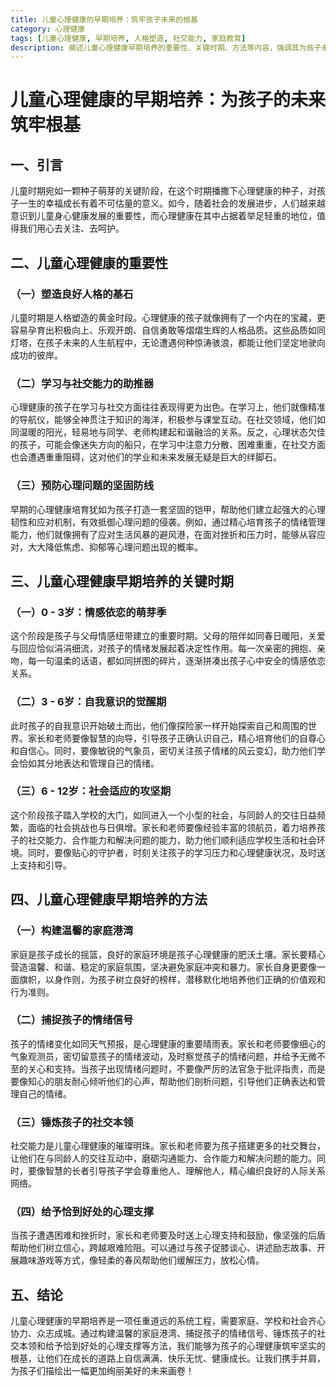 ```yaml
---
title: 儿童心理健康的早期培养：筑牢孩子未来的根基
category: 心理健康
tags: [儿童心理健康, 早期培养, 人格塑造, 社交能力, 家庭教育]
description: 阐述儿童心理健康早期培养的重要性、关键时期、方法等内容，强调其为孩子未来筑牢根基的意义，涵盖从0 - 12岁不同阶段的培养要点及家庭、学校和社会的协同作用。
---
```


# 儿童心理健康的早期培养：为孩子的未来筑牢根基

## 一、引言
儿童时期宛如一颗种子萌芽的关键阶段，在这个时期播撒下心理健康的种子，对孩子一生的幸福成长有着不可估量的意义。如今，随着社会的发展进步，人们越来越意识到儿童身心健康发展的重要性，而心理健康在其中占据着举足轻重的地位，值得我们用心去关注、去呵护。

## 二、儿童心理健康的重要性

### （一）塑造良好人格的基石
儿童时期是人格塑造的黄金时段。心理健康的孩子就像拥有了一个内在的宝藏，更容易孕育出积极向上、乐观开朗、自信勇敢等熠熠生辉的人格品质。这些品质如同灯塔，在孩子未来的人生航程中，无论遭遇何种惊涛骇浪，都能让他们坚定地驶向成功的彼岸。

### （二）学习与社交能力的助推器
心理健康的孩子在学习与社交方面往往表现得更为出色。在学习上，他们就像精准的导航仪，能够全神贯注于知识的海洋，积极参与课堂互动。在社交领域，他们如同温暖的阳光，轻易地与同学、老师构建起和谐融洽的关系。反之，心理状态欠佳的孩子，可能会像迷失方向的船只，在学习中注意力分散、困难重重，在社交方面也会遭遇重重阻碍，这对他们的学业和未来发展无疑是巨大的绊脚石。

### （三）预防心理问题的坚固防线
早期的心理健康培育犹如为孩子打造一套坚固的铠甲，帮助他们建立起强大的心理韧性和应对机制，有效抵御心理问题的侵袭。例如，通过精心培育孩子的情绪管理能力，他们就像拥有了应对生活风暴的避风港，在面对挫折和压力时，能够从容应对，大大降低焦虑、抑郁等心理问题出现的概率。

## 三、儿童心理健康早期培养的关键时期

### （一）0 - 3岁：情感依恋的萌芽季
这个阶段是孩子与父母情感纽带建立的重要时期。父母的陪伴如同春日暖阳，关爱与回应恰似涓涓细流，对孩子的情绪发展起着决定性作用。每一次亲密的拥抱、亲吻，每一句温柔的话语，都如同拼图的碎片，逐渐拼凑出孩子心中安全的情感依恋关系。

### （二）3 - 6岁：自我意识的觉醒期
此时孩子的自我意识开始破土而出，他们像探险家一样开始探索自己和周围的世界。家长和老师要像智慧的向导，引导孩子正确认识自己，精心培育他们的自尊心和自信心。同时，要像敏锐的气象员，密切关注孩子情绪的风云变幻，助力他们学会恰如其分地表达和管理自己的情绪。

### （三）6 - 12岁：社会适应的攻坚期
这个阶段孩子踏入学校的大门，如同进入一个小型的社会，与同龄人的交往日益频繁，面临的社会挑战也与日俱增。家长和老师要像经验丰富的领航员，着力培养孩子的社交能力、合作能力和解决问题的能力，助力他们顺利适应学校生活和社会环境。同时，要像贴心的守护者，时刻关注孩子的学习压力和心理健康状况，及时送上支持和引导。

## 四、儿童心理健康早期培养的方法

### （一）构建温馨的家庭港湾
家庭是孩子成长的摇篮，良好的家庭环境是孩子心理健康的肥沃土壤。家长要精心营造温馨、和谐、稳定的家庭氛围，坚决避免家庭冲突和暴力。家长自身更要像一面旗帜，以身作则，为孩子树立良好的榜样，潜移默化地培养他们正确的价值观和行为准则。

### （二）捕捉孩子的情绪信号
孩子的情绪变化如同天气预报，是心理健康的重要晴雨表。家长和老师要像细心的气象观测员，密切留意孩子的情绪波动，及时察觉孩子的情绪问题，并给予无微不至的关心和支持。当孩子出现情绪问题时，不要像严厉的法官急于批评指责，而是要像知心的朋友耐心倾听他们的心声，帮助他们剖析问题，引导他们正确表达和管理自己的情绪。

### （三）锤炼孩子的社交本领
社交能力是儿童心理健康的璀璨明珠。家长和老师要为孩子搭建更多的社交舞台，让他们在与同龄人的交往互动中，磨砺沟通能力、合作能力和解决问题的能力。同时，要像智慧的长者引导孩子学会尊重他人、理解他人，精心编织良好的人际关系网络。

### （四）给予恰到好处的心理支撑
当孩子遭遇困难和挫折时，家长和老师要及时送上心理支持和鼓励，像坚强的后盾帮助他们树立信心，跨越艰难险阻。可以通过与孩子促膝谈心、讲述励志故事、开展趣味游戏等方式，像轻柔的春风帮助他们缓解压力，放松心情。

## 五、结论
儿童心理健康的早期培养是一项任重道远的系统工程，需要家庭、学校和社会齐心协力、众志成城。通过构建温馨的家庭港湾、捕捉孩子的情绪信号、锤炼孩子的社交本领和给予恰到好处的心理支撑等方法，我们能够为孩子的心理健康筑牢坚实的根基，让他们在成长的道路上自信满满、快乐无忧、健康成长。让我们携手并肩，为孩子们描绘出一幅更加绚丽美好的未来画卷！